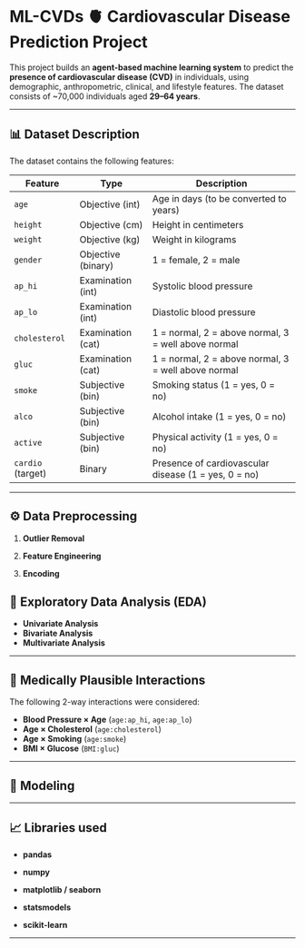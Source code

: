 # ML-CVDs 🫀 Cardiovascular Disease Prediction Project

This project builds an **agent-based machine learning system** to predict the **presence of cardiovascular disease (CVD)** in individuals, using demographic, anthropometric, clinical, and lifestyle features. The dataset consists of ~70,000 individuals aged **29–64 years**.

---

## 📊 Dataset Description

The dataset contains the following features:

| Feature                  | Type              | Description |
|---------------------------|------------------|-------------|
| `age`                    | Objective (int)   | Age in days (to be converted to years) |
| `height`                 | Objective (cm)    | Height in centimeters |
| `weight`                 | Objective (kg)    | Weight in kilograms |
| `gender`                 | Objective (binary)| 1 = female, 2 = male |
| `ap_hi`                  | Examination (int) | Systolic blood pressure |
| `ap_lo`                  | Examination (int) | Diastolic blood pressure |
| `cholesterol`            | Examination (cat) | 1 = normal, 2 = above normal, 3 = well above normal |
| `gluc`                   | Examination (cat) | 1 = normal, 2 = above normal, 3 = well above normal |
| `smoke`                  | Subjective (bin)  | Smoking status (1 = yes, 0 = no) |
| `alco`                   | Subjective (bin)  | Alcohol intake (1 = yes, 0 = no) |
| `active`                 | Subjective (bin)  | Physical activity (1 = yes, 0 = no) |
| `cardio` (target)        | Binary            | Presence of cardiovascular disease (1 = yes, 0 = no) |

---

## ⚙️ Data Preprocessing

1. **Outlier Removal**   

2. **Feature Engineering**  

3. **Encoding**  

## 🔬 Exploratory Data Analysis (EDA)

- **Univariate Analysis**
- **Bivariate Analysis** 
- **Multivariate Analysis**

---

## 🔗 Medically Plausible Interactions

The following 2-way interactions were considered:

- **Blood Pressure × Age** (`age:ap_hi`, `age:ap_lo`)  
- **Age × Cholesterol** (`age:cholesterol`)  
- **Age × Smoking** (`age:smoke`)  
- **BMI × Glucose** (`BMI:gluc`)  


---

## 🤖 Modeling


---

## 📈 Libraries used
- **pandas**

- **numpy**

- **matplotlib / seaborn**

- **statsmodels**

- **scikit-learn**


---